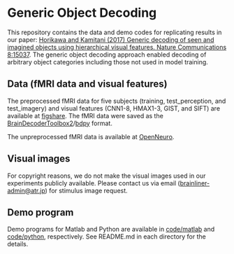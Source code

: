 # Generic Object Decoding

This repository contains the data and demo codes for replicating results in our paper: [Horikawa and Kamitani (2017) Generic decoding of seen and imagined objects using hierarchical visual features. Nature Communications 8:15037](https://www.nature.com/articles/ncomms15037).
The generic object decoding approach enabled decoding of arbitrary object categories including those not used in model training.

## Data (fMRI data and visual features)

The preprocessed fMRI data for five subjects (training, test_perception, and test_imagery) and visual features (CNN1-8, HMAX1-3, GIST, and SIFT) are available at [figshare](https://figshare.com/articles/Generic_Object_Decoding/7387130).
The fMRI data were saved as the [BrainDecoderToolbox2](https://github.com/KamitaniLab/BrainDecoderToolbox2)/[bdpy](https://github.com/KamitaniLab/bdpy) format.

The unpreprocessed fMRI data is available at [OpenNeuro](https://openneuro.org/datasets/ds001246).

## Visual images

For copyright reasons, we do not make the visual images used in our experiments publicly available.
Please contact us via email (<brainliner-admin@atr.jp>) for stimulus image request.

## Demo program

Demo programs for Matlab and Python are available in [code/matlab](code/matlab/) and [code/python](code/python), respectively.
See README.md in each directory for the details.
